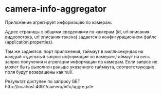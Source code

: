# camera-info-aggregator

Приложение агрегирует информацию по камерам.

Адрес страницы с общими сведениями по камерам (id, url описания видеопотока, url описания токена) задается в конфигурационном файле (application.properties).

Там же задаются: порт приложения, таймаут в миллисекундах на каждый отдельный запрос информации по камерам,таймаут на весь запрос получения и агрегации информации по камерам. Если запрос не может быть выполнен раньше указанного таймаута, соответствующие поля будут возвращены как null.

Результат доступен по запросу GET http://locahost:4001/camera/info/aggregate
